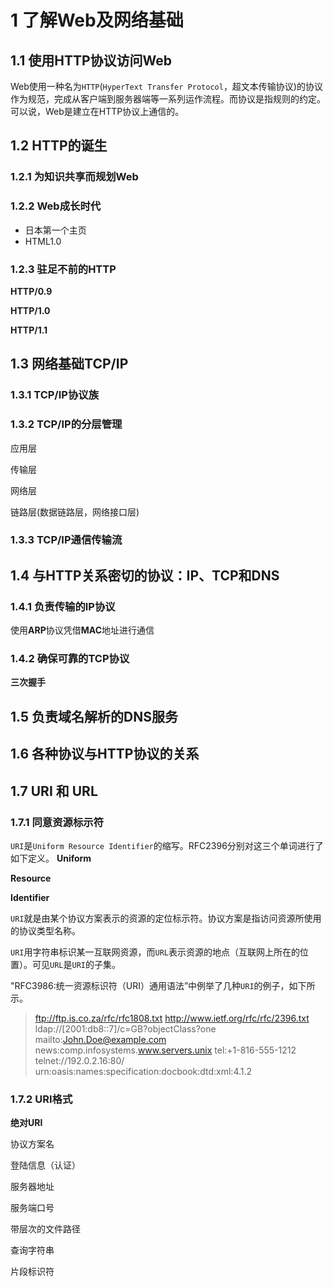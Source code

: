 # 1 了解Web及网络基础
## 1.1 使用HTTP协议访问Web

Web使用一种名为`HTTP`(`HyperText Transfer Protocol`，超文本传输协议)的协议作为规范，完成从客户端到服务器端等一系列运作流程。而协议是指规则的约定。可以说，Web是建立在HTTP协议上通信的。

## 1.2 HTTP的诞生
### 1.2.1 为知识共享而规划Web
### 1.2.2 Web成长时代
* 日本第一个主页
* HTML1.0


### 1.2.3 驻足不前的HTTP

**HTTP/0.9**

**HTTP/1.0**

**HTTP/1.1**

## 1.3 网络基础TCP/IP
### 1.3.1 TCP/IP协议族
### 1.3.2 TCP/IP的分层管理
应用层

传输层

网络层

链路层(数据链路层，网络接口层)

### 1.3.3 TCP/IP通信传输流
## 1.4 与HTTP关系密切的协议：IP、TCP和DNS
### 1.4.1 负责传输的IP协议

使用**ARP**协议凭借**MAC**地址进行通信

### 1.4.2 确保可靠的TCP协议

**三次握手**

## 1.5 负责域名解析的DNS服务
## 1.6 各种协议与HTTP协议的关系
## 1.7 URI 和 URL
### 1.7.1 同意资源标示符

`URI`是`Uniform Resource Identifier`的缩写。RFC2396分别对这三个单词进行了如下定义。
**Uniform**

**Resource**

**Identifier**

`URI`就是由某个协议方案表示的资源的定位标示符。协议方案是指访问资源所使用的协议类型名称。

`URI`用字符串标识某一互联网资源，而`URL`表示资源的地点（互联网上所在的位置）。可见`URL`是`URI`的子集。

"RFC3986:统一资源标识符（URI）通用语法”中例举了几种`URI`的例子，如下所示。
> ftp://ftp.is.co.za/rfc/rfc1808.txt
> http://www.ietf.org/rfc/rfc/2396.txt
> ldap://[2001:db8::7]/c=GB?objectClass?one
> mailto:John.Doe@example.com
> news:comp.infosystems.www.servers.unix
> tel:+1-816-555-1212
> telnet://192.0.2.16:80/
> urn:oasis:names:specification:docbook:dtd:xml:4.1.2

### 1.7.2 URI格式
**绝对URI**

协议方案名

登陆信息（认证）

服务器地址

服务端口号

带层次的文件路径

查询字符串

片段标识符
